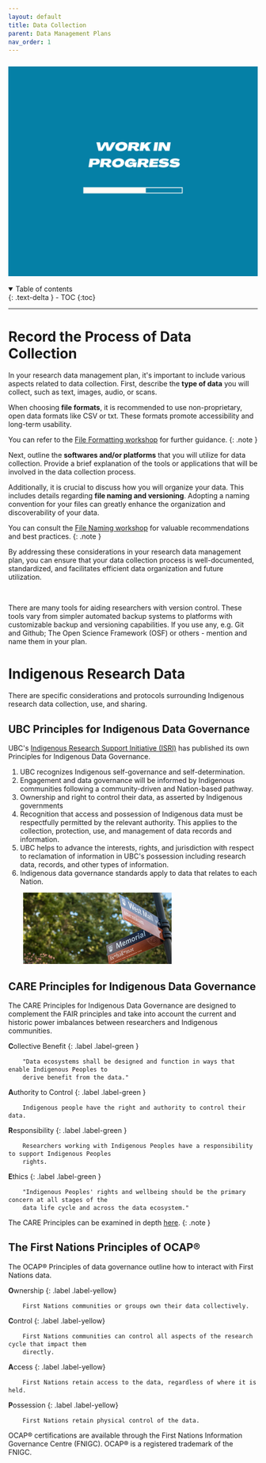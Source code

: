 ```yaml
---
layout: default
title: Data Collection
parent: Data Management Plans
nav_order: 1
---
```


<p style="margin-top:25px">
<img src="figures/work-in-progress.png" width="600"/>
</p>

<details open markdown="block">
  <summary>
    Table of contents
  </summary>
  {: .text-delta }
 - TOC
{:toc}
</details>

---

# Record the Process of Data Collection

In your research data management plan, it's important to include various aspects related to data collection. First, describe the **type of data** you will collect, such as text, images, audio, or scans. 

When choosing **file formats**, it is recommended to use non-proprietary, open data formats like CSV or txt. These formats promote accessibility and long-term usability. 

You can refer to the <a href="02_file_formats.md" target="_blank">File Formatting workshop</a> for further guidance.
{: .note }

Next, outline the **softwares and/or platforms** that you will utilize for data collection. Provide a brief explanation of the tools or applications that will be involved in the data collection process.

Additionally, it is crucial to discuss how you will organize your data. This includes details regarding **file naming and versioning**. Adopting a naming convention for your files can greatly enhance the organization and discoverability of your data. 

You can consult the <a href="01_file_naming.md" target="_blank">File Naming workshop</a> for valuable recommendations and best practices.
{: .note }


By addressing these considerations in your research data management plan, you can ensure that your data collection process is well-documented, standardized, and facilitates efficient data organization and future utilization.

<br>

There are many tools for aiding researchers with version control. These tools vary from simpler automated backup systems to platforms with customizable backup and versioning capabilities. If you use any, e.g. Git and Github; The Open Science Framework (OSF) or others - mention and name them in your plan.


# Indigenous Research Data

There are specific considerations and protocols surrounding Indigenous research data collection, use, and sharing.

## UBC Principles for Indigenous Data Governance

UBC's <a href="https://irsi.ubc.ca" target="_blank">Indigenous Research Support Initiative (ISRI)</a> has published its own Principles for Indigenous Data Governance.

1. UBC recognizes Indigenous self-governance and self-determination.
2. Engagement and data governance will be informed by Indigenous communities following a community-driven and Nation-based pathway.
3. Ownership and right to control their data, as asserted by Indigenous governments
4. Recognition that access and possession of Indigenous data must be respectfully permitted by the relevant authority. This applies to the collection, protection, use, and management of data records and information.
5. UBC helps to advance the interests, rights, and jurisdiction with respect to reclamation of information in UBC's possession including research data, records, and other types of information.
6. Indigenous data governance standards apply to data that relates to each Nation.

<p style="margin-bottom:25px;margin-left:30px">
<img src="figures/ubc_street_signs.jpeg" width="300"/>
</p>


## CARE Principles for Indigenous Data Governance

The CARE Principles for Indigenous Data Governance are designed to complement the FAIR principles and take into account the current and historic power imbalances between researchers and Indigenous communities.

**C**ollective Benefit
{: .label .label-green }

        "Data ecosystems shall be designed and function in ways that enable Indigenous Peoples to 
        derive benefit from the data."

**A**uthority to Control
{: .label .label-green }

        Indigenous people have the right and authority to control their data.

**R**esponsibility
{: .label .label-green }

        Researchers working with Indigenous Peoples have a responsibility to support Indigenous Peoples 
        rights.

**E**thics
{: .label .label-green }

        "Indigenous Peoples' rights and wellbeing should be the primary concern at all stages of the 
        data life cycle and across the data ecosystem."

The CARE Principles can be examined in depth <a href="https://static1.squarespace.com/static/5d3799de845604000199cd24/t/5da9f4479ecab221ce848fb2/1571419335217/CARE%2BPrinciples_One%2BPagers%2BFINAL_Oct_17_2019.pdf" target="_blank">here</a>.
{: .note }

## The First Nations Principles of OCAP®
The OCAP® Principles of data governance outline how to interact with First Nations data.

**O**wnership
{: .label .label-yellow}

        First Nations communities or groups own their data collectively.

**C**ontrol
{: .label .label-yellow}

        First Nations communities can control all aspects of the research cycle that impact them 
        directly.

**A**ccess
{: .label .label-yellow}

        First Nations retain access to the data, regardless of where it is held.

**P**ossession
{: .label .label-yellow}

        First Nations retain physical control of the data.

OCAP® certifications are available through the First Nations Information Governance Centre (FNIGC). OCAP® is a registered trademark of the FNIGC.


